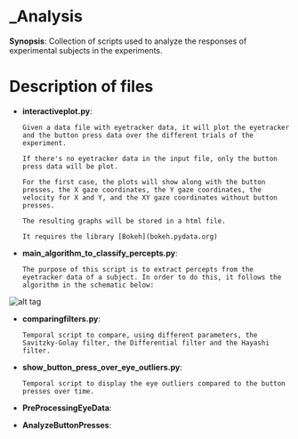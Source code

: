# _Analysis

**Synopsis**:
Collection of scripts used to analyze the responses of experimental subjects in the experiments.

# Description of files

- **interactiveplot.py**:

      Given a data file with eyetracker data, it will plot the eyetracker and the button press data over the different trials of the experiment.
      
      If there's no eyetracker data in the input file, only the button press data will be plot.
      
      For the first case, the plots will show along with the button presses, the X gaze coordinates, the Y gaze coordinates, the velocity for X and Y, and the XY gaze coordinates without button presses.
      
      The resulting graphs will be stored in a html file.
      
      It requires the library [Bokeh](bokeh.pydata.org)

- **main_algorithm_to_classify_percepts.py**:
      
      The purpose of this script is to extract percepts from the eyetracker data of a subject. In order to do this, it follows the algorithm in the schematic below:
![alt tag](http://i.imgur.com/qgSPVQa.jpg) 


- **comparingfilters.py**:

      Temporal script to compare, using different parameters, the Savitzky-Golay filter, the Differential filter and the Hayashi filter.

- **show_button_press_over_eye_outliers.py**:

      Temporal script to display the eye outliers compared to the button presses over time.

- **PreProcessingEyeData**:

- **AnalyzeButtonPresses**:

